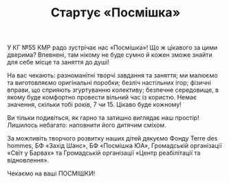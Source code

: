 ﻿---
title: Стартує «Посмішка»
---

У КГ №55 КМР радо зустрічає нас «Посмішка»! Що ж цікавого за цими дверима? Впевнені, там нікому не буде сумно й кожен зможе знайти для себе місце та заняття до душі!

На вас чекають: разноманітні творчі завдання та заняття; ми малюємо та виготовляємо оригінальні поробки; безліч настільних ігор; фізичні вправи, що сприяють згуртуванню колективу; безпечне середовище, в якому буде комфортно провести вільний час із користю. Немає значення, скільки тобі років, 7 чи 15. Цікаво буде кожному!

Ви тільки подивіться, як гарно та затишно виглядає наш простір! Лишилось небагато: наповнити його дитячим сміхом.

За можливіть творчого розвитку наших дітей дякуємо Фонду Terre des hommes, БФ «Захід Шанс», БФ «Посмішка ЮА», Громадській організації «Світ у Барвах» та Громадській організації «Центр реабілітації та відновлення».

Чекаємо на ваші ПОСМІШКИ!

<slideshow />
